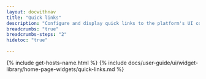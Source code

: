 ```yaml
---
layout: docwithnav
title: "Quick links"
description: "Configure and display quick links to the platform's UI components."
breadcrumbs: "true"
breadcrumbs-steps: "2"
hidetoc: "true"

---
```

{% include get-hosts-name.html %}
{% include docs/user-guide/ui/widget-library/home-page-widgets/quick-links.md %}
